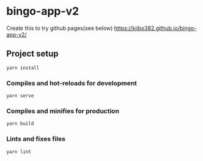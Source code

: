 # bingo-app-v2
Create this to try github pages(see below)
https://kiibo382.github.io/bingo-app-v2/


## Project setup
```
yarn install
```

### Compiles and hot-reloads for development
```
yarn serve
```

### Compiles and minifies for production
```
yarn build
```

### Lints and fixes files
```
yarn lint
```
